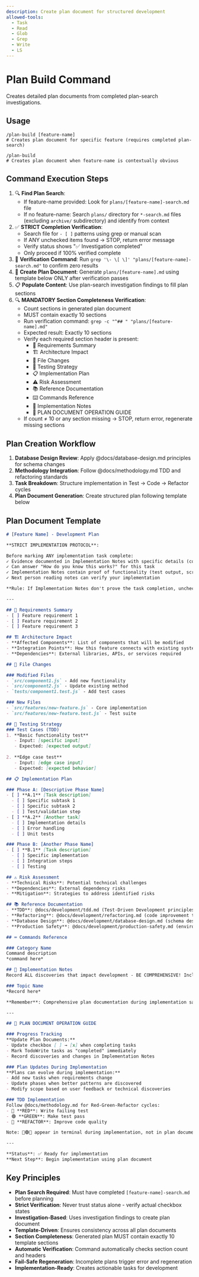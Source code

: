 ```yaml
---
description: Create plan document for structured development
allowed-tools:
  - Task
  - Read
  - Glob
  - Grep
  - Write
  - LS
---
```


# Plan Build Command

Creates detailed plan documents from completed plan-search investigations.

## Usage

```
/plan-build [feature-name]
# Creates plan document for specific feature (requires completed plan-search)

/plan-build
# Creates plan document when feature-name is contextually obvious
```

## Command Execution Steps

1. 🔍 **Find Plan Search**: 
   - If feature-name provided: Look for `plans/[feature-name]-search.md` file
   - If no feature-name: Search `plans/` directory for `*-search.md` files (excluding `archive/` subdirectory) and identify from context
2. ✅ **STRICT Completion Verification**: 
   - Search file for `- [ ]` patterns using grep or manual scan
   - If ANY unchecked items found → STOP, return error message
   - Verify status shows "✅ Investigation completed" 
   - Only proceed if 100% verified complete
3. 🔎 **Verification Command**: Run `grep '\- \[ \]' "plans/[feature-name]-search.md"` to confirm zero results
4. 📝 **Create Plan Document**: Generate `plans/[feature-name].md` using template below ONLY after verification passes
5. 📋 **Populate Content**: Use plan-search investigation findings to fill plan sections
6. 🔍 **MANDATORY Section Completeness Verification**: 
   - Count sections in generated plan document
   - MUST contain exactly 10 sections
   - Run verification command: `grep -c "^## " "plans/[feature-name].md"`
   - Expected result: Exactly 10 sections
   - Verify each required section header is present:
     * 📄 Requirements Summary
     * 🏗️ Architecture Impact
     * 📁 File Changes
     * 🧪 Testing Strategy
     * 📋 Implementation Plan
     * ⚠️ Risk Assessment
     * 📚 Reference Documentation
     * ⌨️ Commands Reference
     * 📝 Implementation Notes
     * 📖 PLAN DOCUMENT OPERATION GUIDE
   - If count ≠ 10 or any section missing → STOP, return error, regenerate missing sections

## Plan Creation Workflow

1. **Database Design Review**: Apply @docs/database-design.md principles for schema changes
2. **Methodology Integration**: Follow @docs/methodology.md TDD and refactoring standards
3. **Task Breakdown**: Structure implementation in Test → Code → Refactor cycles
4. **Plan Document Generation**: Create structured plan following template below

## Plan Document Template

```markdown
# [Feature Name] - Development Plan

**STRICT IMPLEMENTATION PROTOCOL**:

Before marking ANY implementation task complete:
✓ Evidence documented in Implementation Notes with specific details (code snippets, test results, file paths)
✓ Can answer "How do you know this works?" for this task
✓ Implementation Notes contain proof of functionality (test output, screenshots, working code)
✓ Next person reading notes can verify your implementation

**Rule: If Implementation Notes don't prove the task completion, uncheck the box**

---

## 📄 Requirements Summary
- [ ] Feature requirement 1
- [ ] Feature requirement 2
- [ ] Feature requirement 3

## 🏗️ Architecture Impact
- **Affected Components**: List of components that will be modified
- **Integration Points**: How this feature connects with existing systems
- **Dependencies**: External libraries, APIs, or services required

## 📁 File Changes

### Modified Files
- `src/component1.js` - Add new functionality
- `src/component2.js` - Update existing method
- `tests/component1.test.js` - Add test cases

### New Files
- `src/features/new-feature.js` - Core implementation
- `src/features/new-feature.test.js` - Test suite

## 🧪 Testing Strategy
### Test Cases (TDD)
1. **Basic functionality test**
   - Input: [specific input]
   - Expected: [expected output]
   
2. **Edge case test**
   - Input: [edge case input]
   - Expected: [expected behavior]

## 📋 Implementation Plan

### Phase A: [Descriptive Phase Name]
- [ ] **A.1** [Task description]
  - [ ] Specific subtask 1
  - [ ] Specific subtask 2
  - [ ] Test/validation step
- [ ] **A.2** [Another task]
  - [ ] Implementation details
  - [ ] Error handling
  - [ ] Unit tests

### Phase B: [Another Phase Name]  
- [ ] **B.1** [Task description]
  - [ ] Specific implementation
  - [ ] Integration steps
  - [ ] Testing

## ⚠️ Risk Assessment
- **Technical Risks**: Potential technical challenges
- **Dependencies**: External dependency risks
- **Mitigation**: Strategies to address identified risks

## 📚 Reference Documentation
- **TDD**: @docs/development/tdd.md (Test-Driven Development principles)
- **Refactoring**: @docs/development/refactoring.md (code improvement techniques)
- **Database Design**: @docs/development/database-design.md (schema design, migration guidelines)
- **Production Safety**: @docs/development/production-safety.md (environment safety protocol, incident prevention)

## ⌨️ Commands Reference

### Category Name
Command description
*command here*

## 📝 Implementation Notes
Record ALL discoveries that impact development - BE COMPREHENSIVE! Include technical details, code snippets, command outputs, error solutions, performance insights, useful patterns, shortcuts, unsolved issues, failed approaches, and any knowledge that helps future implementation. Document complete context to preserve knowledge across sessions.

### Topic Name
*Record here*

**Remember**: Comprehensive plan documentation during implementation saves multiples of that time in future development and maintenance.

---

## 📖 PLAN DOCUMENT OPERATION GUIDE

### Progress Tracking
**Update Plan Documents:**
- Update checkbox [ ] → [x] when completing tasks
- Mark TodoWrite tasks as "completed" immediately
- Record discoveries and changes in Implementation Notes

### Plan Updates During Implementation
**Plans can evolve during implementation:**
- Add new tasks when requirements change
- Update phases when better patterns are discovered
- Modify scope based on user feedback or technical discoveries

### TDD Implementation
Follow @docs/methodology.md for Red-Green-Refactor cycles:
- 🔴 **RED**: Write failing test
- 🟢 **GREEN**: Make test pass  
- 🔵 **REFACTOR**: Improve code quality

Note: 🔴🟢🔵 appear in terminal during implementation, not in plan documents

---

**Status**: ✅ Ready for implementation
**Next Step**: Begin implementation using plan document
```

## Key Principles

- **Plan Search Required**: Must have completed `[feature-name]-search.md` before planning
- **Strict Verification**: Never trust status alone - verify actual checkbox states
- **Investigation-Based**: Uses investigation findings to create plan document
- **Template-Driven**: Ensures consistency across all plan documents
- **Section Completeness**: Generated plan MUST contain exactly 10 template sections
- **Automatic Verification**: Command automatically checks section count and headers
- **Fail-Safe Regeneration**: Incomplete plans trigger error and regeneration
- **Implementation-Ready**: Creates actionable tasks for development